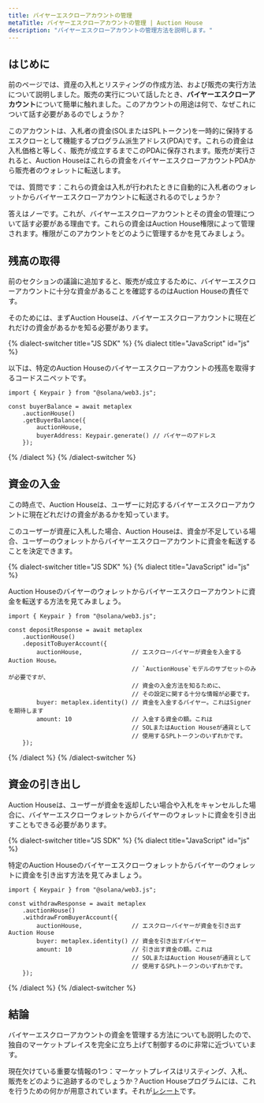 ```yaml
---
title: バイヤーエスクローアカウントの管理
metaTitle: バイヤーエスクローアカウントの管理 | Auction House
description: "バイヤーエスクローアカウントの管理方法を説明します。"
---
```

## はじめに

前のページでは、資産の入札とリスティングの作成方法、および販売の実行方法について説明しました。販売の実行について話したとき、**バイヤーエスクローアカウント**について簡単に触れました。このアカウントの用途は何で、なぜこれについて話す必要があるのでしょうか？

このアカウントは、入札者の資金(SOLまたはSPLトークン)を一時的に保持するエスクローとして機能するプログラム派生アドレス(PDA)です。これらの資金は入札価格と等しく、販売が成立するまでこのPDAに保存されます。販売が実行されると、Auction Houseはこれらの資金をバイヤーエスクローアカウントPDAから販売者のウォレットに転送します。

では、質問です：これらの資金は入札が行われたときに自動的に入札者のウォレットからバイヤーエスクローアカウントに転送されるのでしょうか？

答えはノーです。これが、バイヤーエスクローアカウントとその資金の管理について話す必要がある理由です。これらの資金はAuction House権限によって管理されます。権限がこのアカウントをどのように管理するかを見てみましょう。

## 残高の取得

前のセクションの議論に追加すると、販売が成立するために、バイヤーエスクローアカウントに十分な資金があることを確認するのはAuction Houseの責任です。

そのためには、まずAuction Houseは、バイヤーエスクローアカウントに現在どれだけの資金があるかを知る必要があります。

{% dialect-switcher title="JS SDK" %}
{% dialect title="JavaScript" id="js" %}

以下は、特定のAuction Houseのバイヤーエスクローアカウントの残高を取得するコードスニペットです。

```tsx
import { Keypair } from "@solana/web3.js";

const buyerBalance = await metaplex
    .auctionHouse()
    .getBuyerBalance({
        auctionHouse,
        buyerAddress: Keypair.generate() // バイヤーのアドレス
    });
```

{% /dialect %}
{% /dialect-switcher %}

## 資金の入金

この時点で、Auction Houseは、ユーザーに対応するバイヤーエスクローアカウントに現在どれだけの資金があるかを知っています。

このユーザーが資産に入札した場合、Auction Houseは、資金が不足している場合、ユーザーのウォレットからバイヤーエスクローアカウントに資金を転送することを決定できます。

{% dialect-switcher title="JS SDK" %}
{% dialect title="JavaScript" id="js" %}

Auction Houseのバイヤーのウォレットからバイヤーエスクローアカウントに資金を転送する方法を見てみましょう。

```tsx
import { Keypair } from "@solana/web3.js";

const depositResponse = await metaplex
    .auctionHouse()
    .depositToBuyerAccount({
        auctionHouse,              // エスクローバイヤーが資金を入金するAuction House。
                                   // `AuctionHouse`モデルのサブセットのみが必要ですが、
                                   // 資金の入金方法を知るために、
                                   // その設定に関する十分な情報が必要です。
        buyer: metaplex.identity() // 資金を入金するバイヤー。これはSignerを期待します
        amount: 10                 // 入金する資金の額。これは
                                   // SOLまたはAuction Houseが通貨として
                                   // 使用するSPLトークンのいずれかです。
    });
```

{% /dialect %}
{% /dialect-switcher %}

## 資金の引き出し

Auction Houseは、ユーザーが資金を返却したい場合や入札をキャンセルした場合に、バイヤーエスクローウォレットからバイヤーのウォレットに資金を引き出すこともできる必要があります。

{% dialect-switcher title="JS SDK" %}
{% dialect title="JavaScript" id="js" %}

特定のAuction Houseのバイヤーエスクローウォレットからバイヤーのウォレットに資金を引き出す方法を見てみましょう。

```tsx
import { Keypair } from "@solana/web3.js";

const withdrawResponse = await metaplex
    .auctionHouse()
    .withdrawFromBuyerAccount({
        auctionHouse,              // エスクローバイヤーが資金を引き出すAuction House
        buyer: metaplex.identity() // 資金を引き出すバイヤー
        amount: 10                 // 引き出す資金の額。これは
                                   // SOLまたはAuction Houseが通貨として
                                   // 使用するSPLトークンのいずれかです。
    });
```

{% /dialect %}
{% /dialect-switcher %}

## 結論

バイヤーエスクローアカウントの資金を管理する方法についても説明したので、独自のマーケットプレイスを完全に立ち上げて制御するのに非常に近づいています。

現在欠けている重要な情報の1つ：マーケットプレイスはリスティング、入札、販売をどのように追跡するのでしょうか？Auction Houseプログラムには、これを行うための何かが用意されています。それが[レシート](receipts)です。

